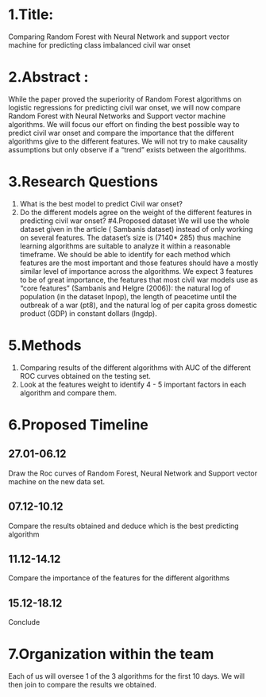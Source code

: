# 1.Title:
Comparing Random Forest with Neural Network and support vector machine for predicting class imbalanced civil war onset
 
# 2.Abstract :
While the paper proved the superiority of Random Forest algorithms on logistic regressions for predicting civil war onset, we will now compare Random Forest with Neural Networks and Support vector machine algorithms. We will focus our effort on finding the best possible way to predict civil war onset and compare the importance that the different algorithms give to the different features. We will not try to make causality assumptions but only observe if a “trend” exists between the algorithms.
 
# 3.Research Questions
1.  What is the best model to predict Civil war onset?
2.  Do the different models agree on the weight of the different features in predicting civil war onset?
#4.Proposed dataset
We will use the whole dataset given in the article ( Sambanis dataset) instead of only working on several features. 
The dataset’s size is (7140* 285)  thus machine learning algorithms are suitable to analyze it within a reasonable timeframe. 
We should be able to identify for each method which features are the most important and those features should have a mostly similar level of importance across the algorithms. We expect 3 features to be of great importance, the features that most civil war models use as “core features” (Sambanis and Helgre (2006)): the natural log of population (in the dataset lnpop), the length of peacetime until the outbreak of a war (pt8), and the natural log of per capita gross domestic product (GDP) in constant dollars (lngdp).

# 5.Methods
1.   Comparing results of the different algorithms with AUC of the different ROC curves obtained on the testing set.
2.   Look at the features weight to identify 4 - 5 important factors in each algorithm and compare them.

# 6.Proposed Timeline
## 27.01-06.12
Draw the Roc curves of Random Forest, Neural Network and Support vector machine on the new data set.
## 07.12-10.12
Compare the results obtained and deduce which is the best predicting algorithm
## 11.12-14.12
Compare the importance of the features for the different algorithms
## 15.12-18.12
Conclude

# 7.Organization within the team
 Each of us will oversee 1 of the 3 algorithms for the first 10 days.
We will then join to compare the results we obtained.


